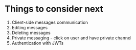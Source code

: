 # Things to consider next

1. Client-side messages communication
2. Editing messages
3. Deleting messages
4. Private messaging - click on user and have private channel
5. Authentication with JWTs